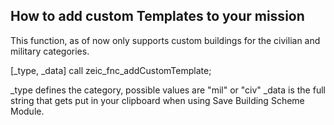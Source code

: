 ## How to add custom Templates to your mission

This function, as of now only supports custom buildings for the civilian and military categories.

[_type, _data] call zeic_fnc_addCustomTemplate;

_type defines the category, possible values are "mil" or "civ"
_data is the full string that gets put in your clipboard when using Save Building Scheme Module.